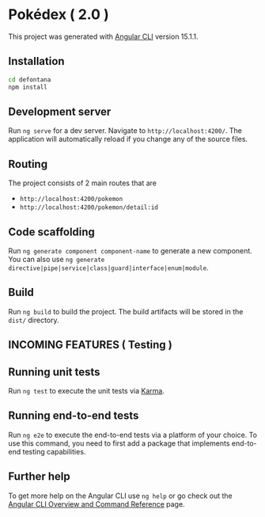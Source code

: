 # Pokédex ( 2.0 )

This project was generated with [Angular CLI](https://github.com/angular/angular-cli) version 15.1.1.

## Installation

```sh
cd defontana
npm install
```

## Development server

Run `ng serve` for a dev server. Navigate to `http://localhost:4200/`. The application will automatically reload if you change any of the source files.

## Routing

The project consists of 2 main routes that are

- `http://localhost:4200/pokemon`
- `http://localhost:4200/pokemon/detail:id`

## Code scaffolding

Run `ng generate component component-name` to generate a new component. You can also use `ng generate directive|pipe|service|class|guard|interface|enum|module`.

## Build

Run `ng build` to build the project. The build artifacts will be stored in the `dist/` directory.

## INCOMING FEATURES ( Testing )

## Running unit tests

Run `ng test` to execute the unit tests via [Karma](https://karma-runner.github.io).

## Running end-to-end tests

Run `ng e2e` to execute the end-to-end tests via a platform of your choice. To use this command, you need to first add a package that implements end-to-end testing capabilities.

## Further help

To get more help on the Angular CLI use `ng help` or go check out the [Angular CLI Overview and Command Reference](https://angular.io/cli) page.
